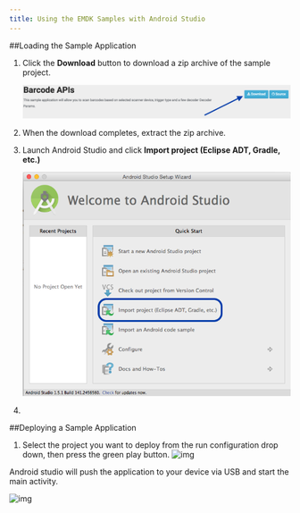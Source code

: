 ```yaml
---
title: Using the EMDK Samples with Android Studio
---
```


##Loading the Sample Application

1. Click the **Download** button to download a zip archive of the sample project.

    ![img](download-sample.png)

2. When the download completes, extract the zip archive.
3. Launch Android Studio and click **Import project (Eclipse ADT, Gradle, etc.)**

    ![img](sample-import1.png)
4. 

      



  

##Deploying a Sample Application

1. Select the project you want to deploy from the run configuration drop down, then press the green play button.
![img](images/sample/as_import_samples_11.png)

 
 Android studio will push the application to your device via USB and start the main activity.

 ![img](images/sample/BarcodeSample1_screen.png)


